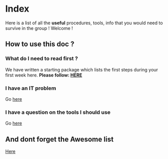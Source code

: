 # Index

<alert type="success">
Here is a list of all the <strong>useful</strong> procedures, tools, info that you would need to survive in the group ! Welcome !
</alert>

## How to use this doc ?
### What do I need to read first ? 
We have written a starting package which lists the first steps during your first week here.
**Please follow: [HERE](/starting-package/starting)** 


### I have an IT problem
Go [here](/starting-package/computers_and_network)

### I have a question on the tools I should use
Go [here](/starting-package/tools)

## And dont forget the Awesome list
[Here](https://github.com/Quantum-Optics-LKB/awesome_list)
